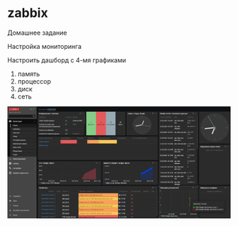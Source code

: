 # zabbix
Домашнее задание

Настройка мониторинга

Настроить дашборд с 4-мя графиками

1) память
2) процессор
3) диск
4) сеть

![zabbix](screenshots/zabbix.jpg)
